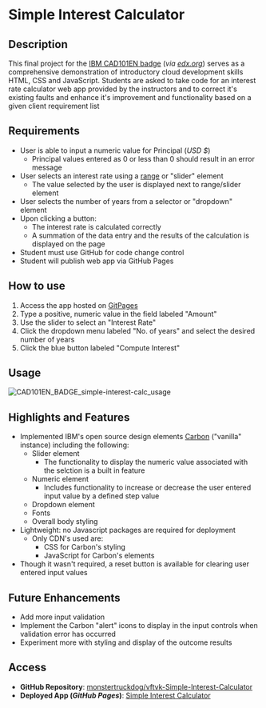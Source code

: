 # Simple Interest Calculator

## Description

This final project for the [IBM CAD101EN badge](https://learning.edx.org/course/course-v1:IBM+CAD101EN+2T2020/home) (_via [edx.org](https://www.edx.org/)_) serves as a comprehensive demonstration of introductory cloud development skills HTML, CSS and JavaScript.  Students are asked to take code for an interest rate calculator web app provided by the instructors and to correct it's existing faults and enhance it's improvement and functionality based on a given client requirement list

## Requirements

* User is able to input a numeric value for Principal (_USD $_)
    - Principal values entered as 0 or less than 0 should result in an error message
* User selects an interest rate using a [range](https://developer.mozilla.org/en-US/docs/Web/HTML/Element/input/range) or "slider" element 
    - The value selected by the user is displayed next to range/slider element
* User selects the number of years from a selector or "dropdown" element
* Upon clicking a button:
    - The interest rate is calculated correctly
    - A summation of the data entry and the results of the calculation is displayed on the page
* Student must use GitHub for code change control
* Student will publish web app via GitHub Pages

## How to use

1. Access the app hosted on [GitPages](https://monstertruckdog.github.io/vftvk-Simple-Interest-Calculator/)
2. Type a positive, numeric value in the field labeled "Amount"
3. Use the slider to select an "Interest Rate"
4. Click the dropdown menu labeled "No. of years" and select the desired number of years
5. Click the blue button labeled "Compute Interest"

## Usage

![CAD101EN_BADGE_simple-interest-calc_usage](./readme_assets/CAD101EN_BADGE_simple-interest-calc_usage.gif)

## Highlights and Features

* Implemented IBM's open source design elements [Carbon](https://www.carbondesignsystem.com/) ("vanilla" instance) including the following:
    - Slider element
        - The functionality to display the numeric value associated with the selction is a built in feature
    - Numeric element
        - Includes functionality to increase or decrease the user entered input value by a defined step value
    - Dropdown element
    - Fonts
    - Overall body styling
* Lightweight:  no Javascript packages are required for deployment
    - Only CDN's used are:
        - CSS for Carbon's styling
        - JavaScript for Carbon's elements
* Though it wasn't required, a reset button is available for clearing user entered input values

## Future Enhancements

* Add more input validation
* Implement the Carbon "alert" icons to display in the input controls when validation error has occurred
* Experiment more with styling and display of the outcome results

## Access

* **GitHub Repository**:  [monstertruckdog/vftvk-Simple-Interest-Calculator](https://github.com/monstertruckdog/vftvk-Simple-Interest-Calculator/tree/01_-_initial_changes)
* **Deployed App (_GitHub Pages_)**:  [Simple Interest Calculator](https://monstertruckdog.github.io/vftvk-Simple-Interest-Calculator/)
